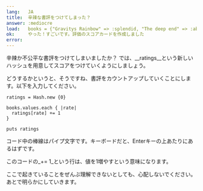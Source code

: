 ```yaml
---
lang:   JA
title:  辛辣な書評をつけてしまった？
answer: :mediocre
load:   books = {"Gravitys Rainbow" => :splendid, "The deep end" => :abysmal, "Living colors" => :mediocre, "Bumblebees" => :mediocre}
ok:     やった！すごいです。評価のスコアカードを作成しました
error:  
---
```


辛辣か不公平な書評をつけてしまいましたか？
では、__ratings__という新しいハッシュを用意してスコアをつけていくようにしましょう。

どうするかというと、そうですね、書評をカウントアップしていくことにします。以下を入力してください。

    ratings = Hash.new {0}
    
    books.values.each { |rate|
      ratings[rate] += 1
    }
    
    puts ratings

コード中の棒線はパイプ文字です。キーボードだと、Enterキーの上あたりにあるはずです。

このコードの_+= 1_という行は、値を1増やすという意味になります。

ここで起きていることをぜんぶ理解できないとしても、心配しないでください。
あとで明らかにしていきます。
